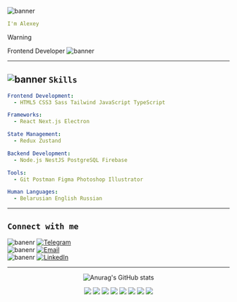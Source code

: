 ![banner](https://github.com/SheeetFace/SheeetFace/assets/93317676/a74188f9-9cdd-4da3-8545-00860fc5548a)

```yaml
I'm Alexey
```

> [!WARNING] 
 Frontend Developer ![banner](https://cdn.7tv.app/emote/01H9RQQ36800055V6MMTQDCTG8/1x.avif)

---

## ![banner](https://cdn.7tv.app/emote/01FYSFCB20000FQVENQBNM30Z4/1x.avif) ``` Skills ```
```yaml
Frontend Development:
  - HTML5 CSS3 Sass Tailwind JavaScript TypeScript

Frameworks:
  - React Next.js Electron

State Management:
  - Redux Zustand

Backend Development:
  - Node.js NestJS PostgreSQL Firebase

Tools:
  - Git Postman Figma Photoshop Illustrator

Human Languages:
  - Belarusian English Russian
```


---
## ```Connect with me```

![banenr](https://cdn.7tv.app/emote/01FSNBAZ8G0007E5TN8YT2BHYM/1x.avif) [![Telegram](https://img.shields.io/badge/Telegram-2CA5E0?style=for-the-badge&logo=telegram&logoColor=white)](https://t.me/NoIDontThinkSo)  
![banenr](https://cdn.7tv.app/emote/01FSNBAZ8G0007E5TN8YT2BHYM/1x.avif) [![Email](https://img.shields.io/badge/Email-D14836?style=for-the-badge&logo=gmail&logoColor=white)](mailto:sheeetface333@gmail.com)                
 ![banenr](https://cdn.7tv.app/emote/01FSNBAZ8G0007E5TN8YT2BHYM/1x.avif) [![LinkedIn](https://img.shields.io/badge/LinkedIn-0077B5?style=for-the-badge&logo=linkedin&logoColor=white)](https://www.linkedin.com/in/333alexey333/)


---

<div align="center"> 
    
![Anurag's GitHub stats](https://github-readme-stats.vercel.app/api?username=SheeetFace&theme=gotham&show_icons=true)

</div>

 <div align="center"> 
  <img  src='https://cdn.7tv.app/emote/01H52KM0N80007EF6CVDRC2BYM/1x.avif'>
  <img  src='https://cdn.7tv.app/emote/01G2P9K2B8000BQDJ6KT43J8P6/1x.avif'>
  <img  src='https://cdn.7tv.app/emote/01J62J27PG0001EVC269JTA78H/1x.avif'>
  <img  src='https://cdn.7tv.app/emote/01G0M9WBQ80001Q6MTS9XCTFPJ/1x.avif'>
  <img  src='https://cdn.7tv.app/emote/01HCDJFF6R000B78KRZZ462BDE/1x.avif'>
  <img  src='https://cdn.7tv.app/emote/01HJ5G397G00057YGA602TZ76T/1x.avif'>
  <img  src='https://cdn.7tv.app/emote/01G0D1XR98000BNDCWZMDRQC95/1x.avif'>
  <img  src='https://cdn.7tv.app/emote/01GVSQ8JEG0006Q11WQ2KG0FQS/1x.avif'>

    
  
<div/>
